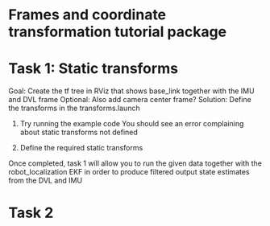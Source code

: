 # Frames and coordinate transformation tutorial package




# Task 1: Static transforms

Goal: Create the tf tree in RViz that shows base_link together with the IMU and DVL frame
Optional: Also add camera center frame?
Solution: Define the transforms in the transforms.launch

1. Try running the example code
    You should see an error complaining about static transforms not defined

2. Define the required static transforms

    <node pkg="tf2_ros" type="static_transform_publisher" name="name_of_transform" args="x y z yaw pitch roll frame_from frame_to" />


Once completed, task 1 will allow you to run the given data together with the robot_localization EKF in order to produce filtered output state estimates from the DVL and IMU




# Task 2